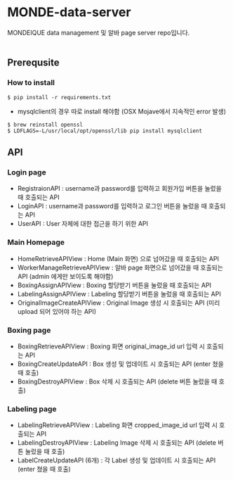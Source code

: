# MONDE-data-server
MONDEIQUE data management 및 알바 page server repo입니다. 
<br></br>
## Prerequsite
### How to install 
```
$ pip install -r requirements.txt
```
- mysqlclient의 경우 따로 install 해야함 (OSX Mojave에서 지속적인 error 발생)
```
$ brew reinstall openssl
$ LDFLAGS=-L/usr/local/opt/openssl/lib pip install mysqlclient
```
## API
### Login page
- RegistraionAPI : username과 password를 입력하고 회원가입 버튼을 눌렀을 때 호출되는 API
- LoginAPI : username과 password를 입력하고 로그인 버튼을 눌렀을 때 호출되는 API
- UserAPI : User 자체에 대한 접근을 하기 위한 API
### Main Homepage
- HomeRetrieveAPIView : Home (Main 화면) 으로 넘어갔을 때 호출되는 API
- WorkerManageRetrieveAPIView : 알바 page 화면으로 넘어갔을 때 호출되는 API (admin 에게만 보이도록 해야함)
- BoxingAssignAPIView : Boxing 할당받기 버튼을 눌렀을 때 호출되는 API
- LabelingAssignAPIView : Labeling 할당받기 버튼을 눌렀을 때 호출되는 API
- OriginalImageCreateAPIView : Original Image 생성 시 호출되는 API (미리 upload 되어 있어야 하는 API)
### Boxing page
- BoxingRetrieveAPIView : Boxing 화면 original_image_id url 입력 시 호출되는 API
- BoxingCreateUpdateAPI : Box 생성 및 업데이트 시 호출되는 API (enter 쳤을 때 호출)
- BoxingDestroyAPIView : Box 삭제 시 호출되는 API (delete 버튼 눌렀을 때 호출)
### Labeling page
- LabelingRetrieveAPIView : Labeling 화면 cropped_image_id url 입력 시 호출되는 API
- LabelingDestroyAPIView : Labeling Image 삭제 시 호출되는 API (delete 버튼 눌렀을 때 호출)
- LabelCreateUpdateAPI (6개) : 각 Label 생성 및 업데이트 시 호출되는 API (enter 쳤을 때 호출)
